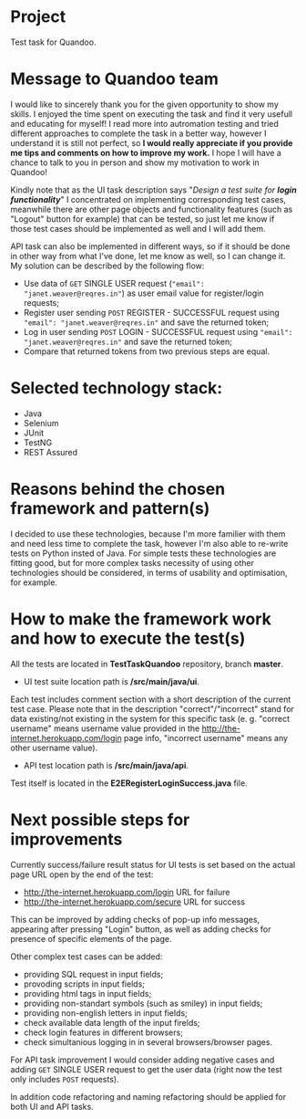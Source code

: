 # Project

Test task for Quandoo.

# **Message to Quandoo team**

I would like to sincerely thank you for the given opportunity to show my skills.
I enjoyed the time spent on executing the task and find it very usefull and educating for myself!
I read more into autromation testing and tried different approaches to complete the task in a better way, however I understand it is still not perfect, so **I would really appreciate if you provide me tips and comments on how to improve my work.**
I hope I will have a chance to talk to you in person and show my motivation to work in Quandoo!

Kindly note that as the UI task description says "_Design a test suite for **login functionality**_" I concentrated on implementing corresponding test cases, meanwhile there are other page objects and functionality features (such as "Logout" button for example) that can be tested, so just let me know if those test cases should be implemented as well and I will add them.

API task can also be implemented in different ways, so if it should be done in other way from what I've done, let me know as well, so I can change it.
My solution can be described by the following flow:
- Use data of `GET` SINGLE USER request (`"email": "janet.weaver@reqres.in"`) as user email value for register/login requests;
- Register user sending `POST` REGISTER - SUCCESSFUL request using `"email": "janet.weaver@reqres.in"` and save the returned token;
- Log in user sending `POST` LOGIN - SUCCESSFUL request using `"email": "janet.weaver@reqres.in"` and save the returned token;
- Compare that returned tokens from two previous steps are equal. 

# **Selected technology stack:**

- Java
- Selenium
- JUnit
- TestNG
- REST Assured

# **Reasons behind the chosen framework and pattern(s)**

I decided to use these technologies, because I'm more familier with them and need less time to complete the task, however I'm also able to re-write tests on Python insted of Java. For simple tests these technologies are fitting good, but for more complex tasks necessity of using other technologies should be considered, in terms of usability and optimisation, for example.

# **How to make the framework work and how to execute the test(s)**

All the tests are located in **TestTaskQuandoo** repository, branch **master**.

- UI test suite location path is **/src/main/java/ui**.

Each test includes comment section with a short description of the current test case. Please note that in the description "correct"/"incorrect" stand for data existing/not existing in the system for this specific task (e. g. "correct username" means username value provided in the http://the-internet.herokuapp.com/login page info, "incorrect username" means any other username value).

- API test location path is **/src/main/java/api**.

Test itself is located in the **E2ERegisterLoginSuccess.java** file.

# **Next possible steps for improvements**

Currently success/failure result status for UI tests is set based on the actual page URL open by the end of the test: 
- http://the-internet.herokuapp.com/login URL for failure
- http://the-internet.herokuapp.com/secure URL for success

This can be improved by adding checks of pop-up info messages, appearing after pressing "Login" button, as well as adding checks for presence of specific elements of the page.

Other complex test cases can be added:
-  providing SQL request in input fields;
-  provoding scripts in input fields;
-  providing html tags in input fields;
-  providing non-standart symbols (such as smiley) in input fields;
-  providing non-english letters in input fields;
-  check available data length of the input firelds;
-  check login features in different browsers;
-  check simultanious logging in in several browsers/browser pages.

For API task improvement I would consider adding negative cases and adding `GET` SINGLE USER request to get the user data (right now the test only includes `POST` requests).

In addition code refactoring and naming refactoring should be applied for both UI and API tasks.

